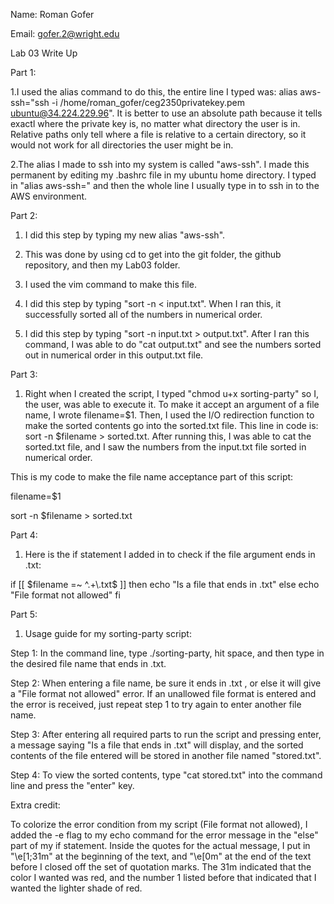Name: Roman Gofer

Email: gofer.2@wright.edu

Lab 03 Write Up

Part 1: 

1.I used the alias command to do this, the entire line I typed was: alias aws-ssh="ssh -i /home/roman_gofer/ceg2350privatekey.pem ubuntu@34.224.229.96".
It is better to use an absolute path because it tells exactl where the private key is, no matter what directory the user is in. Relative paths only tell where a file is relative to a certain directory, so it would not work for all directories the user might be in.

2.The alias I made to ssh into my system is called "aws-ssh". I made this permanent by editing my .bashrc file in my ubuntu home directory. I typed in "alias aws-ssh=" and then the whole line I usually type in to ssh in to the AWS environment.

Part 2:

1. I did this step by typing my new alias "aws-ssh".

2. This was done by using cd to get into the git folder, the github repository, and then my Lab03 folder.

3. I used the vim command to make this file.

5. I did this step by typing "sort -n < input.txt". When I ran this, it successfully sorted all of the numbers in numerical order.

6. I did this step by typing "sort -n input.txt > output.txt". After I ran this command, I was able to do "cat output.txt" and see the numbers sorted out in numerical order in this output.txt file.

Part 3:

1. Right when I created the script, I typed "chmod u+x sorting-party" so I, the user, was able to execute it. To make it accept an argument of a file name, I wrote filename=$1. Then, I used the I/O redirection function to make the sorted contents go into the sorted.txt file. This line in code is: sort -n $filename > sorted.txt. After running this, I was able to cat the sorted.txt file, and I saw the numbers from the input.txt file sorted in numerical order. 

 This is my code to make the file name acceptance part of this script:

filename=$1

sort -n $filename > sorted.txt

Part 4:

1. Here is the if statement I added in to check if the file argument ends in .txt:

if [[ $filename =~ ^.+\.txt$ ]]
then
        echo "Is a file that ends in .txt"
else
        echo "File format not allowed"
fi

Part 5:

1. Usage guide for my sorting-party script:

Step 1: In the command line, type ./sorting-party, hit space, and then type in the desired file name that ends in .txt.

Step 2: When entering a file name, be sure it ends in .txt , or else it will give a "File format not allowed" error.
If an unallowed file format is entered and the error is received, just repeat step 1 to try again to enter another file name.

Step 3: After entering all required parts to run the script and pressing enter, a message saying "Is a file that ends in .txt" will display, and the sorted contents of the file
entered will be stored in another file named "stored.txt".

Step 4: To view the sorted contents, type "cat stored.txt" into the command line and press the "enter" key.

Extra credit:

To colorize the error condition from my script (File format not allowed), I added the -e flag to my echo command for the error message in the "else" part of my if statement. Inside the quotes for the actual message, I put in "\e[1;31m" at the beginning of the text, and "\e[0m" at the end of the text before I closed off the set of quotation marks. The 31m indicated that the color I wanted was red, and the number 1 listed before that indicated that I wanted the lighter shade of red.
